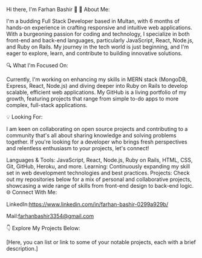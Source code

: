 Hi there, I'm Farhan Bashir 👋
🌟 About Me:

I'm a budding Full Stack Developer based in Multan, with 6 months of hands-on experience in crafting responsive and intuitive web applications. With a burgeoning passion for coding and technology, I specialize in both front-end and back-end languages, particularly JavaScript, React, Node.js, and Ruby on Rails. My journey in the tech world is just beginning, and I'm eager to explore, learn, and contribute to building innovative solutions.

🔍 What I'm Focused On:

Currently, I'm working on enhancing my skills in MERN stack (MongoDB, Express, React, Node.js) and diving deeper into Ruby on Rails to develop scalable, efficient web applications. My GitHub is a living portfolio of my growth, featuring projects that range from simple to-do apps to more complex, full-stack applications.

💡 Looking For:

I am keen on collaborating on open source projects and contributing to a community that's all about sharing knowledge and solving problems together. If you're looking for a developer who brings fresh perspectives and relentless enthusiasm to your projects, let's connect!

Languages & Tools: JavaScript, React, Node.js, Ruby on Rails, HTML, CSS, Git, GitHub, Heroku, and more.
Learning: Continuously expanding my skill set in web development technologies and best practices.
Projects: Check out my repositories below for a mix of personal and collaborative projects, showcasing a wide range of skills from front-end design to back-end logic.
🌐 Connect With Me:

LinkedIn:https://www.linkedin.com/in/farhan-bashir-0299a929b/

Mail:farhanbashir3354@gmail.com

👇 Explore My Projects Below:

[Here, you can list or link to some of your notable projects, each with a brief description.]
